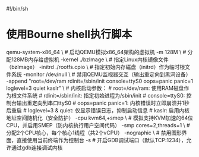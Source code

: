 #!/bin/sh
# 使用Bourne shell执行脚本

qemu-system-x86_64 \  # 启动QEMU模拟x86_64架构的虚拟机
    -m 128M \  # 分配128MB内存给虚拟机
    -kernel ./bzImage \  # 指定Linux内核镜像文件（bzImage）
    -initrd  ./rootfs.cpio \  # 指定初始内存磁盘（initrd）作为临时根文件系统
    -monitor /dev/null \  # 禁用QEMU监视器交互（输出重定向到黑洞设备）
    -append "root=/dev/ram rdinit=/sbin/init console=ttyS0 oops=panic panic=1 loglevel=3 quiet kaslr" \  # 内核启动参数：
        # root=/dev/ram: 使用RAM磁盘作为根文件系统
        # rdinit=/sbin/init: 指定初始进程为/sbin/init
        # console=ttyS0: 控制台输出重定向到串口ttyS0
        # oops=panic panic=1: 内核错误时立即崩溃并1秒后重启
        # loglevel=3 & quiet: 仅显示错误日志，抑制启动信息
        # kaslr: 启用内核地址空间随机化（安全防护）
    -cpu kvm64,+smep \  # 模拟支持KVM加速的64位CPU，并启用SMEP（防内核执行用户空间代码）
    -smp cores=2,threads=1 \  # 分配2个CPU核心，每个核心1线程（共2个vCPU）
    -nographic \  # 禁用图形界面，直接使用当前终端作为控制台
    -s  # 开启GDB调试端口（默认TCP:1234），允许通过gdb连接调试内核